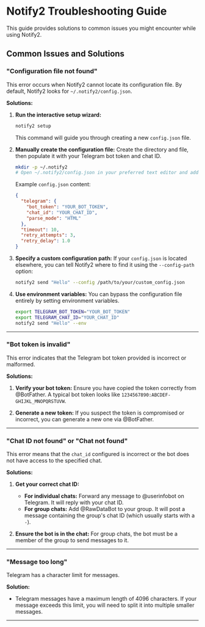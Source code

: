 # Notify2 Troubleshooting Guide

This guide provides solutions to common issues you might encounter while using Notify2.

## Common Issues and Solutions

### "Configuration file not found"

This error occurs when Notify2 cannot locate its configuration file. By default, Notify2 looks for `~/.notify2/config.json`.

**Solutions:**

1.  **Run the interactive setup wizard:**
    ```bash
    notify2 setup
    ```
    This command will guide you through creating a new `config.json` file.

2.  **Manually create the configuration file:**
    Create the directory and file, then populate it with your Telegram bot token and chat ID.
    ```bash
    mkdir -p ~/.notify2
    # Open ~/.notify2/config.json in your preferred text editor and add your configuration
    ```
    Example `config.json` content:
    ```json
    {
      "telegram": {
        "bot_token": "YOUR_BOT_TOKEN",
        "chat_id": "YOUR_CHAT_ID",
        "parse_mode": "HTML"
      },
      "timeout": 10,
      "retry_attempts": 3,
      "retry_delay": 1.0
    }
    ```

3.  **Specify a custom configuration path:**
    If your `config.json` is located elsewhere, you can tell Notify2 where to find it using the `--config-path` option:
    ```bash
    notify2 send "Hello" --config /path/to/your/custom_config.json
    ```

4.  **Use environment variables:**
    You can bypass the configuration file entirely by setting environment variables.
    ```bash
    export TELEGRAM_BOT_TOKEN="YOUR_BOT_TOKEN"
    export TELEGRAM_CHAT_ID="YOUR_CHAT_ID"
    notify2 send "Hello" --env
    ```

---

### "Bot token is invalid"

This error indicates that the Telegram bot token provided is incorrect or malformed.

**Solutions:**

1.  **Verify your bot token:**
    Ensure you have copied the token correctly from @BotFather. A typical bot token looks like `1234567890:ABCDEF-GHIJKL_MNOPQRSTUVW`.

2.  **Generate a new token:**
    If you suspect the token is compromised or incorrect, you can generate a new one via @BotFather.

---

### "Chat ID not found" or "Chat not found"

This error means that the `chat_id` configured is incorrect or the bot does not have access to the specified chat.

**Solutions:**

1.  **Get your correct chat ID:**
    -   **For individual chats:** Forward any message to @userinfobot on Telegram. It will reply with your chat ID.
    -   **For group chats:** Add @RawDataBot to your group. It will post a message containing the group's chat ID (which usually starts with a `-`).

2.  **Ensure the bot is in the chat:**
    For group chats, the bot must be a member of the group to send messages to it.

---

### "Message too long"

Telegram has a character limit for messages.

**Solution:**

-   Telegram messages have a maximum length of 4096 characters. If your message exceeds this limit, you will need to split it into multiple smaller messages.

---